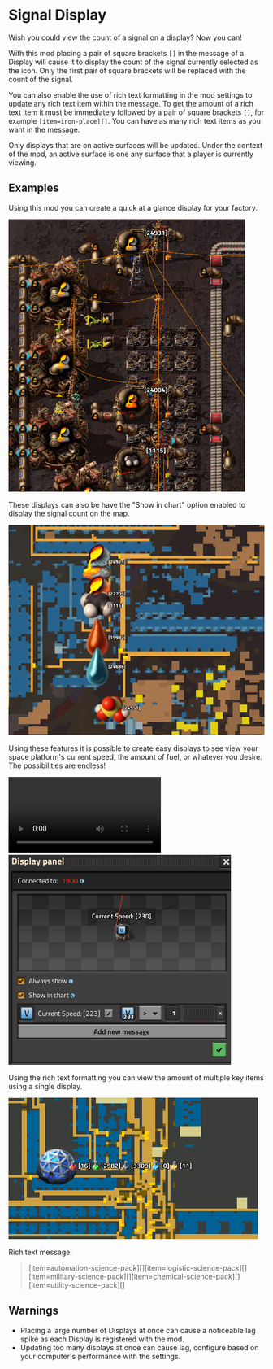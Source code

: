 # Signal Display

Wish you could view the count of a signal on a display? Now you can!

With this mod placing a pair of square brackets `[]` in the message of a Display will cause it to display the count of the signal currently selected as the icon. Only the first pair of square brackets will be replaced with the count of the signal.

You can also enable the use of rich text formatting in the mod settings to update any rich text item within the message. To get the amount of a rich text item it must be immediately followed by a pair of square brackets `[]`, for example `[item=iron-place][]`. You can have as many rich text items as you want in the message.

Only displays that are on active surfaces will be updated. Under the context of the mod, an active surface is one any surface that a player is currently viewing.

## Examples

Using this mod you can create a quick at a glance display for your factory.

![At a glance fluid display](https://github.com/Caleb-Wishart/signal-display/raw/master/resources/at-a-glance.png)

These displays can also be have the "Show in chart" option enabled to display the signal count on the map.

![Map display](https://github.com/Caleb-Wishart/signal-display/raw/master/resources/map-view.png)

Using these features it is possible to create easy displays to see view your space platform's current speed, the amount of fuel, or whatever you desire. The possibilities are endless!

![Space Platform Display](https://github.com/Caleb-Wishart/signal-display/raw/master/resources/space-platform-example.mp4)
![Space Platform Configuration](https://github.com/Caleb-Wishart/signal-display/raw/master/resources/ship-config.png)

Using the rich text formatting you can view the amount of multiple key items using a single display.

![Rich text example](https://github.com/Caleb-Wishart/signal-display/raw/master/resources/key-items.png)

Rich text message:

> [item=automation-science-pack][][item=logistic-science-pack][][item=military-science-pack][][item=chemical-science-pack][][item=utility-science-pack][]

## Warnings

- Placing a large number of Displays at once can cause a noticeable lag spike as each Display is registered with the mod.
- Updating too many displays at once can cause lag, configure based on your computer's performance with the settings.
